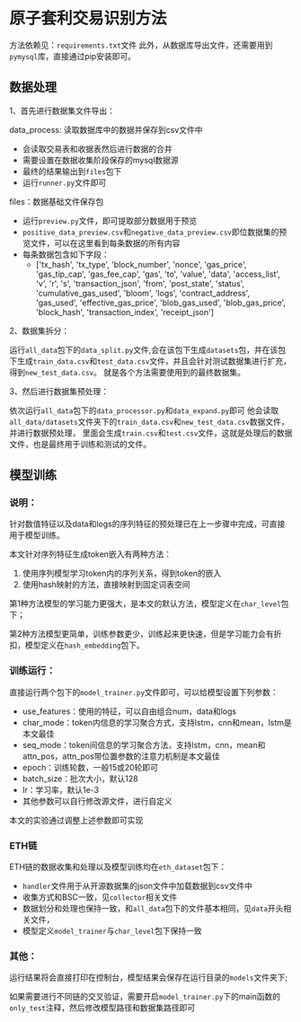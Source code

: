 # 原子套利交易识别方法

方法依赖见：`requirements.txt`文件
此外，从数据库导出文件，还需要用到`pymysql`库，直接通过pip安装即可。

## 数据处理

1、首先进行数据集文件导出：

data_process: 读取数据库中的数据并保存到csv文件中
- 会读取交易表和收据表然后进行数据的合并
- 需要设置在数据收集阶段保存的mysql数据源
- 最终的结果输出到`files`包下
- 运行`runner.py`文件即可

files：数据基础文件保存包
- 运行`preview.py`文件，即可提取部分数据用于预览
- `positive_data_preview.csv`和`negative_data_preview.csv`即位数据集的预览文件，可以在这里看到每条数据的所有内容
- 每条数据包含如下字段：
  - ['tx_hash', 'tx_type', 'block_number', 'nonce', 'gas_price', 'gas_tip_cap', 'gas_fee_cap', 'gas', 'to', 'value', 'data', 'access_list', 'v', 'r', 's', 'transaction_json', 'from', 'post_state', 'status', 'cumulative_gas_used', 'bloom', 'logs', 'contract_address', 'gas_used', 'effective_gas_price', 'blob_gas_used', 'blob_gas_price', 'block_hash', 'transaction_index', 'receipt_json']

2、数据集拆分：

运行`all_data`包下的`data_split.py`文件,会在该包下生成`datasets`包，并在该包下生成`train_data.csv`和`test_data.csv`文件，并且会针对测试数据集进行扩充，得到`new_test_data.csv`。
就是各个方法需要使用到的最终数据集。

3、然后进行数据集预处理：

依次运行`all_data`包下的`data_processor.py`和`data_expand.py`即可
他会读取`all_data/datasets`文件夹下的`train_data.csv`和`new_test_data.csv`数据文件，并进行数据预处理，
里面会生成`train.csv`和`test.csv`文件，这就是处理后的数据文件，也是最终用于训练和测试的文件。

## 模型训练

### 说明：

针对数值特征以及data和logs的序列特征的预处理已在上一步骤中完成，可直接用于模型训练。

本文针对序列特征生成token嵌入有两种方法：

1. 使用序列模型学习token内的序列关系，得到token的嵌入
2. 使用hash映射的方法，直接映射到固定词表空间

第1种方法模型的学习能力更强大，是本文的默认方法，模型定义在`char_level`包下；

第2种方法模型更简单，训练参数更少，训练起来更快速，但是学习能力会有折扣，模型定义在`hash_embedding`包下。

### 训练运行：

直接运行两个包下的`model_trainer.py`文件即可，可以给模型设置下列参数：
- use_features：使用的特征，可以自由组合num，data和logs
- char_mode：token内信息的学习聚合方式，支持lstm，cnn和mean，lstm是本文最佳
- seq_mode：token间信息的学习聚合方法，支持lstm，cnn，mean和attn_pos，attn_pos带位置参数的注意力机制是本文最佳
- epoch：训练轮数，一般15或20轮即可
- batch_size：批次大小，默认128
- lr：学习率，默认1e-3
- 其他参数可以自行修改源文件，进行自定义

本文的实验通过调整上述参数即可实现

### ETH链

ETH链的数据收集和处理以及模型训练均在`eth_dataset`包下：
- `handler`文件用于从开源数据集的json文件中加载数据到csv文件中
- 收集方式和BSC一致，见`collector`相关文件
- 数据划分和处理也保持一致，和`all_data`包下的文件基本相同，见`data`开头相关文件，
- 模型定义`model_trainer`与`char_level`包下保持一致

### 其他：

运行结果将会直接打印在控制台，模型结果会保存在运行目录的`models`文件夹下;

如果需要进行不同链的交叉验证，需要开启`model_trainer.py`下的main函数的`only_test`注释，然后修改模型路径和数据集路径即可